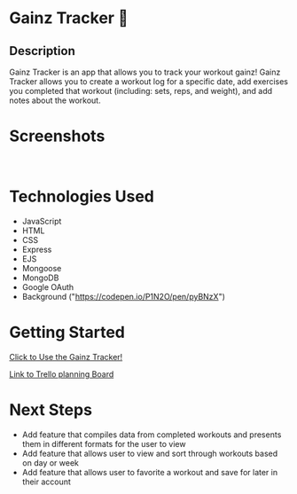 # Gainz Tracker 💪

## Description

Gainz Tracker is an app that allows you to track your workout gainz! Gainz Tracker allows you to create a workout log for a specific date, add exercises you completed that workout (including: sets, reps, and weight), and add notes about the workout.

# Screenshots

<img src="">
<img src="">
<img src="">

# Technologies Used

- JavaScript
- HTML
- CSS
- Express
- EJS
- Mongoose
- MongoDB
- Google OAuth
- Background ("https://codepen.io/P1N2O/pen/pyBNzX")

# Getting Started

[Click to Use the Gainz Tracker!]()

[Link to Trello planning Board](https://trello.com/b/SE8aNwY9/project-2)

# Next Steps

- Add feature that compiles data from completed workouts and presents them in different formats for the user to view
- Add feature that allows user to view and sort through workouts based on day or week
- Add feature that allows user to favorite a workout and save for later in their account
